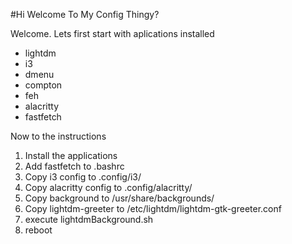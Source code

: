 #Hi Welcome To My Config Thingy?

Welcome. Lets first start with aplications installed

- lightdm
- i3
- dmenu
- compton
- feh
- alacritty
- fastfetch


Now to the instructions

1. Install the applications
2. Add fastfetch to .bashrc
3. Copy i3 config to .config/i3/
4. Copy alacritty config to .config/alacritty/
5. Copy background to /usr/share/backgrounds/
6. Copy lightdm-greeter to /etc/lightdm/lightdm-gtk-greeter.conf
7. execute lightdmBackground.sh
8. reboot

